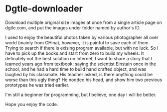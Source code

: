 # Dgtle-downloader
Download multiple original size images at once from a single article page on dgtle.com, and put the images under folder named by author's ID.

I used to enjoy the beautiful photos taken by various photographer all over world (mainly from CHina), however, it is painful to save each of them.
Trying to search if there is exising program available, but with no luck.
So I have to pick up the books and start from zero to build my wheels.
It definately not the best solution on Internet, I want to share a story that I learned years ago from textbook:
saying the scientist Einstain once in the school, and he had a hard time to build hand crafted object, and was laughed by his classmate. 
His teacher asked, is there anything could be worse than this ugly thing?
He nodded his head, and show him two previous prototypes he was tried earlier.

I'm still a beginner for programming, but I believe, one day I will be better.

Hope you enjoy the code.
